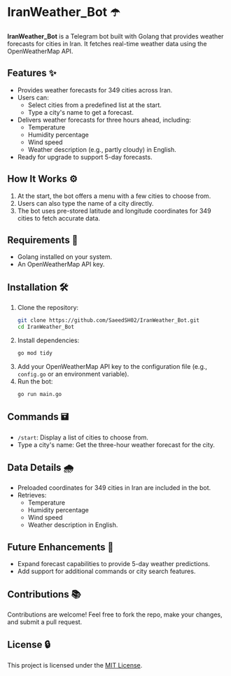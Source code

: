 # IranWeather_Bot ☂️

**IranWeather_Bot** is a Telegram bot built with Golang that provides weather forecasts for cities in Iran. It fetches real-time weather data using the OpenWeatherMap API.

## Features ✨
- Provides weather forecasts for 349 cities across Iran.
- Users can:
  - Select cities from a predefined list at the start.
  - Type a city's name to get a forecast.
- Delivers weather forecasts for three hours ahead, including:
  - Temperature
  - Humidity percentage
  - Wind speed
  - Weather description (e.g., partly cloudy) in English.
- Ready for upgrade to support 5-day forecasts.

## How It Works ⚙️
1. At the start, the bot offers a menu with a few cities to choose from.
2. Users can also type the name of a city directly.
3. The bot uses pre-stored latitude and longitude coordinates for 349 cities to fetch accurate data.

## Requirements 🔧
- Golang installed on your system.
- An OpenWeatherMap API key.

## Installation 🛠️
1. Clone the repository:
   ```bash
   git clone https://github.com/SaeedSH02/IranWeather_Bot.git
   cd IranWeather_Bot
   ```
2. Install dependencies:
   ```bash
   go mod tidy
   ```
3. Add your OpenWeatherMap API key to the configuration file (e.g., `config.go` or an environment variable).
4. Run the bot:
   ```bash
   go run main.go
   ```

## Commands 🖬️
- `/start`: Display a list of cities to choose from.
- Type a city's name: Get the three-hour weather forecast for the city.

## Data Details 🌧️
- Preloaded coordinates for 349 cities in Iran are included in the bot.
- Retrieves:
  - Temperature
  - Humidity percentage
  - Wind speed
  - Weather description in English.

## Future Enhancements 🌟
- Expand forecast capabilities to provide 5-day weather predictions.
- Add support for additional commands or city search features.

## Contributions 📚
Contributions are welcome! Feel free to fork the repo, make your changes, and submit a pull request.

## License 🔒
This project is licensed under the [MIT License](LICENSE).


